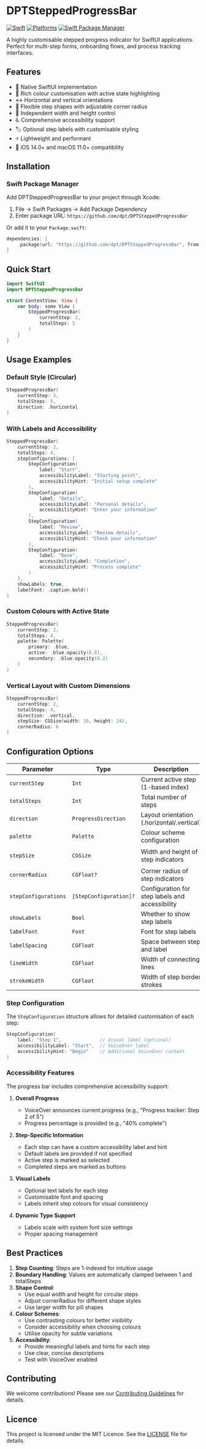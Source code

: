 # DPTSteppedProgressBar

[![Swift](https://img.shields.io/badge/Swift-5.5+-orange.svg)](https://swift.org)
[![Platforms](https://img.shields.io/badge/Platforms-iOS%2014.0+%20%7C%20macOS%2011.0+-333333.svg)](https://developer.apple.com)
[![Swift Package Manager](https://img.shields.io/badge/Swift_Package_Manager-compatible-brightgreen.svg)](https://swift.org/package-manager/)

A highly customisable stepped progress indicator for SwiftUI applications. Perfect for multi-step forms, onboarding flows, and process tracking interfaces.

## Features

- 📱 Native SwiftUI implementation
- 🎨 Rich colour customisation with active state highlighting
- ↔️ Horizontal and vertical orientations
- 🔲 Flexible step shapes with adjustable corner radius
- 📐 Independent width and height control
- ♿️ Comprehensive accessibility support
- 🏷️ Optional step labels with customisable styling
- ⚡️ Lightweight and performant
- 🎯 iOS 14.0+ and macOS 11.0+ compatibility

## Installation

### Swift Package Manager

Add DPTSteppedProgressBar to your project through Xcode:
1. File → Swift Packages → Add Package Dependency
2. Enter package URL: `https://github.com/dpt/DPTSteppedProgressBar`

Or add it to your `Package.swift`:

```swift
dependencies: [
    .package(url: "https://github.com/dpt/DPTSteppedProgressBar", from: "1.0.0")
]
```

## Quick Start

```swift
import SwiftUI
import DPTSteppedProgressBar

struct ContentView: View {
    var body: some View {
        SteppedProgressBar(
            currentStep: 2,
            totalSteps: 5
        )
    }
}
```

## Usage Examples

### Default Style (Circular)
```swift
SteppedProgressBar(
    currentStep: 3,
    totalSteps: 5,
    direction: .horizontal
)
```

### With Labels and Accessibility
```swift
SteppedProgressBar(
    currentStep: 2,
    totalSteps: 4,
    stepConfigurations: [
        StepConfiguration(
            label: "Start",
            accessibilityLabel: "Starting point",
            accessibilityHint: "Initial setup complete"
        ),
        StepConfiguration(
            label: "Details",
            accessibilityLabel: "Personal details",
            accessibilityHint: "Enter your information"
        ),
        StepConfiguration(
            label: "Review",
            accessibilityLabel: "Review details",
            accessibilityHint: "Check your information"
        ),
        StepConfiguration(
            label: "Done",
            accessibilityLabel: "Completion",
            accessibilityHint: "Process complete"
        )
    ],
    showLabels: true,
    labelFont: .caption.bold()
)
```

### Custom Colours with Active State
```swift
SteppedProgressBar(
    currentStep: 2,
    totalSteps: 4,
    palette: Palette(
        primary: .blue,
        active: .blue.opacity(0.8),
        secondary: .blue.opacity(0.2)
    )
)
```

### Vertical Layout with Custom Dimensions
```swift
SteppedProgressBar(
    currentStep: 2,
    totalSteps: 4,
    direction: .vertical,
    stepSize: CGSize(width: 16, height: 24),
    cornerRadius: 6
)
```

## Configuration Options

| Parameter | Type | Description | Default |
|-----------|------|-------------|---------|
| `currentStep` | `Int` | Current active step (1-based index) | Required |
| `totalSteps` | `Int` | Total number of steps | Required |
| `direction` | `ProgressDirection` | Layout orientation (.horizontal/.vertical) | `.horizontal` |
| `palette` | `Palette` | Colour scheme configuration | `Palette()` |
| `stepSize` | `CGSize` | Width and height of step indicators | `CGSize(width: 16, height: 16)` |
| `cornerRadius` | `CGFloat?` | Corner radius of step indicators | `min(width, height) / 2` |
| `stepConfigurations` | `[StepConfiguration]?` | Configuration for step labels and accessibility | `nil` |
| `showLabels` | `Bool` | Whether to show step labels | `false` |
| `labelFont` | `Font` | Font for step labels | `.caption` |
| `labelSpacing` | `CGFloat` | Space between step and label | `4` |
| `lineWidth` | `CGFloat` | Width of connecting lines | `2` |
| `strokeWidth` | `CGFloat` | Width of step border strokes | `2` |

### Step Configuration

The `StepConfiguration` structure allows for detailed customisation of each step:

```swift
StepConfiguration(
    label: "Step 1",              // Visual label (optional)
    accessibilityLabel: "Start",  // VoiceOver label
    accessibilityHint: "Begin"    // Additional VoiceOver context
)
```

### Accessibility Features

The progress bar includes comprehensive accessibility support:

1. **Overall Progress**
   - VoiceOver announces current progress (e.g., "Progress tracker: Step 2 of 5")
   - Progress percentage is provided (e.g., "40% complete")

2. **Step-Specific Information**
   - Each step can have a custom accessibility label and hint
   - Default labels are provided if not specified
   - Active step is marked as selected
   - Completed steps are marked as buttons

3. **Visual Labels**
   - Optional text labels for each step
   - Customisable font and spacing
   - Labels inherit step colours for visual consistency

4. **Dynamic Type Support**
   - Labels scale with system font size settings
   - Proper spacing management

## Best Practices

1. **Step Counting**: Steps are 1-indexed for intuitive usage
2. **Boundary Handling**: Values are automatically clamped between 1 and totalSteps
3. **Shape Control**: 
   - Use equal width and height for circular steps
   - Adjust cornerRadius for different shape styles
   - Use larger width for pill shapes
4. **Colour Schemes**:
   - Use contrasting colours for better visibility
   - Consider accessibility when choosing colours
   - Utilise opacity for subtle variations
5. **Accessibility**:
   - Provide meaningful labels and hints for each step
   - Use clear, concise descriptions
   - Test with VoiceOver enabled

## Contributing

We welcome contributions! Please see our [Contributing Guidelines](CONTRIBUTING.md) for details.

## Licence

This project is licensed under the MIT Licence. See the [LICENSE](LICENSE) file for details. 

